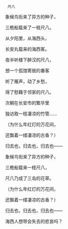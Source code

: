      尺八 

   象候鸟衔来了异方的种子， 

   三桅船载来了一枝尺八。 

   从夕阳里，从海西头， 

   长安丸载来的海西客。 

   夜半听楼下醉汉的尺八， 

   想一个孤馆寄居的番客 

   听了雁声，动了乡愁， 

   得了慰藉于邻家的尺八。 

   次朝在长安市的繁华里 

   独访取一枝凄凉的竹管…… 

   （为什么年红灯的万花间， 

   还飘着一缕凄凉的古香？） 

   归去也，归去也，归去也—— 

   象候鸟衔来了异方的种子， 

   三桅船载来一枝尺八， 

   尺八乃成了三岛的花草。 

   （为什么年红灯的万花间， 

   还飘着一缕凄凉的古香？） 

   归去也，归去也，归去也—— 

   海西人想带会失去的悲哀吗？ 

